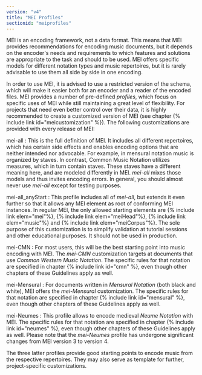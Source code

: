 ```yaml
---
version: "v4"
title: "MEI Profiles"
sectionid: "meiprofiles"
---
```


MEI is an encoding framework, not a data format. This means that MEI provides recommendations for encoding music documents, but it depends on the encoder's needs and requirements to which features and solutions are appropriate to the task and should to be used. MEI offers specific models for different notation types and music repertoires, but it is rarely advisable to use them all side by side in one encoding.

In order to use MEI, it is advised to use a restricted version of the schema, which will make it easier both for an encoder and a reader of the encoded files. MEI provides a number of pre-defined _profiles_, which focus on specific uses of MEI while still maintaining a great level of flexibility. For projects that need even better control over their data, it is highly recommended to create a customized version of MEI (see chapter {% include link id="meicustomization" %}). The following customizations are provided with every release of MEI:

mei-all
: This is the full definition of MEI. It includes all different repertoires, which has certain side effects and enables encoding options that are neither intended nor advocable. For example, in mensural notation music is organized by staves. In contrast, Common Music Notation utilizes measures, which in turn contain staves. These staves have a different meaning here, and are modeled differently in MEI. _mei-all_ mixes those models and thus invites encoding errors. In general, you should almost never use _mei-all_ except for testing purposes.

mei-all_anyStart
: This profile includes all of _mei-all_, but extends it even further so that it allows any MEI element as root of conforming MEI instances. In regular MEI, the only allowed starting elements are {% include link elem="mei"%}, {% include link elem="meiHead"%}, {% include link elem="music"%} and {% include link elem="meiCorpus"%}. The sole purpose of this customization is to simplify validation at tutorial sessions and other educational purposes. It should not be used in production.

mei-CMN
: For most users, this will be the best starting point into music encoding with MEI. The _mei-CMN_ customization targets at documents that use _Common Western Music Notation_. The specific rules for that notation are specified in chapter {% include link id="cmn" %}, even though other chapters of these Guidelines apply as well.

mei-Mensural
: For documents written in _Mensural Notation_ (both black and white), MEI offers the _mei-Mensural_ customization. The specific rules for that notation are specified in chapter {% include link id="mensural" %}, even though other chapters of these Guidelines apply as well.

mei-Neumes
: This profile allows to encode medieval _Neume Notation_ with MEI. The specific rules for that notation are specified in chapter {% include link id="neumes" %}, even though other chapters of these Guidelines apply as well. Please note that the _mei-Neumes_ profile has undergone significant changes from MEI version 3 to version 4.

The three latter profiles provide good starting points to encode music from the respective repertoires. They may also serve as template for further, project-specific customizations.
